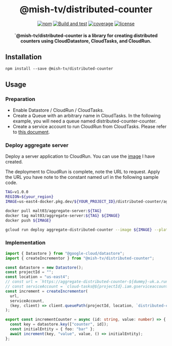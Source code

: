 <h1 align="center">@mish-tv/distributed-counter</h1>

<div align="center">
<a href="https://www.npmjs.com/package/@mish-tv/distributed-counter"><img src="https://img.shields.io/npm/v/@mish-tv/distributed-counter.svg" alt="npm"></a>
<a href="https://github.com/mish-tv/distributed-counter/actions/workflows/build-and-test.yml"><img src="https://github.com/mish-tv/distributed-counter/actions/workflows/build-and-test.yml/badge.svg" alt="Build and test"></a>
<a href="https://codecov.io/gh/mish-tv/distributed-counter"><img src="https://img.shields.io/codecov/c/github/mish-tv/distributed-counter.svg" alt="coverage"></a>
<a href="https://opensource.org/licenses/MIT"><img src="https://img.shields.io/github/license/mish-tv/distributed-counter.svg?style=flat" alt="license"></a>
</div>

<h4 align="center">`@mish-tv/distributed-counter is a library for creating distributed counters using CloudDatastore, CloudTasks, and CloudRun.</h4>


## Installation
```
npm install --save @mish-tv/distributed-counter
```

## Usage
### Preparation
- Enable Datastore / CloudRun / CloudTasks.
- Create a Queue with an arbitrary name in CloudTasks.
In the following example, you will need a queue named distributed-counter-counter.
- Create a service account to run CloudRun from CloudTasks.
Please refer to [this document](https://cloud.google.com/tasks/docs/creating-http-target-tasks#sa).

### Deploy aggregate server
Deploy a server application to CloudRun.
You can use the [image](https://hub.docker.com/repository/docker/malt03/aggregate-server) I have created.

The deployment to CloudRun is complete, note the URL to request.
Apply the URL you have note to the constant named url in the following sample code.

```sh
TAG=v1.0.0
REGION=${your_region}
IMAGE=us-east4-docker.pkg.dev/${YOUR_PROJECT_ID}/distributed-counter/aggregate-server:${TAG}

docker pull malt03/aggregate-server:${TAG}
docker tag malt03/aggregate-server:${TAG} ${IMAGE}
docker push ${IMAGE}

gcloud run deploy aggregate-distributed-counter --image ${IMAGE} --platform managed --region ${REGION} --no-allow-unauthenticated
```

### Implementation
```typescript
import { Datastore } from "@google-cloud/datastore";
import { createIncrementor } from "@mish-tv/distributed-counter";

const datastore = new Datastore();
const projectId = "";
const location = "us-east4";
// const url = `https://aggregate-distributed-counter-${dummy}-uk.a.run.app`;
// const serviceAccount = `cloud-tasks@${projectId}.iam.gserviceaccount.com`;
const increment = createIncrementor(
  url,
  serviceAccount,
  (key, client) => client.queuePath(projectId, location, `distributed-counter-${key.kind}`),
);

export const incrementCounter = async (id: string, value: number) => {
  const key = datastore.key(["counter", id]);
  const initialEntity = { foo: "bar" };
  await increment(key, "value", value, () => initialEntity);
};
```
